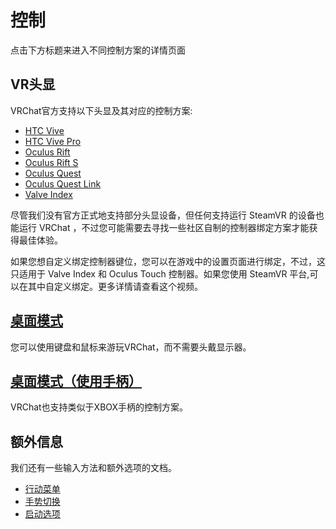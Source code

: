 # 控制

点击下方标题来进入不同控制方案的详情页面

## VR头显

VRChat官方支持以下头显及其对应的控制方案:

* [HTC Vive](vive)
* [HTC Vive Pro](vive)
* [Oculus Rift](touch)
* [Oculus Rift S](touch)
* [Oculus Quest](touch)
* [Oculus Quest Link](touch)
* [Valve Index](valve-index)

尽管我们没有官方正式地支持部分头显设备，但任何支持运行 SteamVR 的设备也能运行 VRChat ，不过您可能需要去寻找一些社区自制的控制器绑定方案才能获得最佳体验。

如果您想自定义绑定控制器键位，您可以在游戏中的设置页面进行绑定，不过，这只适用于 Valve Index 和 Oculus Touch 控制器。如果您使用 SteamVR 平台,可以在其中自定义绑定。更多详情请查看这个视频。

## [桌面模式](keyboard-and-mouse)

您可以使用键盘和鼠标来游玩VRChat，而不需要头戴显示器。

## [桌面模式（使用手柄）](gamepad)

VRChat也支持类似于XBOX手柄的控制方案。

## 额外信息

我们还有一些输入方法和额外选项的文档。

* [行动菜单](action-menu)
* [手势切换](../additional-options/gesture-toggle)
* [启动选项](../additional-options/launch-options)
